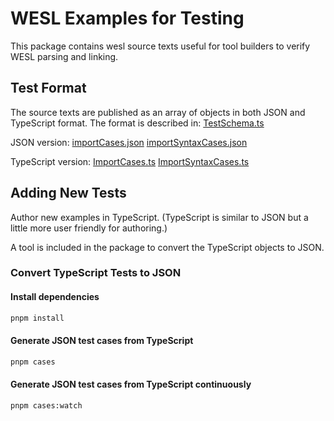# WESL Examples for Testing

This package contains wesl source texts useful
for tool builders to verify WESL parsing and linking.

## Test Format

The source texts are published as an array of objects
in both JSON and TypeScript format.
The format is described in:
[TestSchema.ts](./src/TestSchema.ts)

JSON version:
[importCases.json](./src/test-cases-json/importCases.json)
[importSyntaxCases.json](./src/test-cases-json/importSyntaxCases.json)

TypeScript version:
[ImportCases.ts](./src/test-cases/ImportCases.ts)
[ImportSyntaxCases.ts](./src/test-cases/ImportSyntaxCases.ts)

## Adding New Tests

Author new examples in TypeScript.
(TypeScript is similar to JSON but a little more user friendly for authoring.)

A tool is included in the package to convert the TypeScript objects to JSON.

### Convert TypeScript Tests to JSON


#### Install dependencies

```sh
pnpm install
```

#### Generate JSON test cases from TypeScript

```sh
pnpm cases
```

#### Generate JSON test cases from TypeScript continuously

```sh
pnpm cases:watch
```
